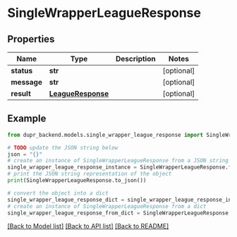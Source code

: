 # SingleWrapperLeagueResponse


## Properties

Name | Type | Description | Notes
------------ | ------------- | ------------- | -------------
**status** | **str** |  | [optional] 
**message** | **str** |  | [optional] 
**result** | [**LeagueResponse**](LeagueResponse.md) |  | [optional] 

## Example

```python
from dupr_backend.models.single_wrapper_league_response import SingleWrapperLeagueResponse

# TODO update the JSON string below
json = "{}"
# create an instance of SingleWrapperLeagueResponse from a JSON string
single_wrapper_league_response_instance = SingleWrapperLeagueResponse.from_json(json)
# print the JSON string representation of the object
print(SingleWrapperLeagueResponse.to_json())

# convert the object into a dict
single_wrapper_league_response_dict = single_wrapper_league_response_instance.to_dict()
# create an instance of SingleWrapperLeagueResponse from a dict
single_wrapper_league_response_from_dict = SingleWrapperLeagueResponse.from_dict(single_wrapper_league_response_dict)
```
[[Back to Model list]](../README.md#documentation-for-models) [[Back to API list]](../README.md#documentation-for-api-endpoints) [[Back to README]](../README.md)


